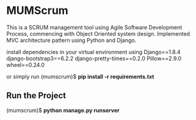 # MUMScrum #

This is a SCRUM management tool using Agile Software Development Process, commencing with Object Oriented system design. Implemented MVC architecture pattern using Python and Django.

install dependencies in your virtual environment using
Django==1.8.4
django-bootstrap3==6.2.2
django-pretty-times==0.2.0
Pillow==2.9.0
wheel==0.24.0

or simply run
<path to project>(mumscrum)$ **pip install -r requirements.txt**

## Run the Project ##
<path to project>(mumscrum)$ **python manage.py runserver**